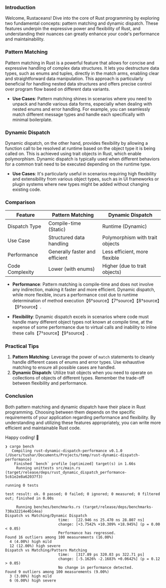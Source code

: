 ### Introduction

Welcome, Rustaceans! Dive into the core of Rust programming by exploring two fundamental concepts: pattern matching and dynamic dispatch. These features underpin the expressive power and flexibility of Rust, and understanding their nuances can greatly enhance your code's performance and maintainability.

### Pattern Matching

Pattern matching in Rust is a powerful feature that allows for concise and expressive handling of complex data structures. It lets you destructure data types, such as enums and tuples, directly in the match arms, enabling clear and straightforward data manipulation. This approach is particularly beneficial for handling nested data structures and offers precise control over program flow based on different data variants.

- **Use Cases**: Pattern matching shines in scenarios where you need to unpack and handle various data forms, especially when dealing with nested enums and error handling. For example, you can seamlessly match different message types and handle each specifically with minimal boilerplate.

### Dynamic Dispatch

Dynamic dispatch, on the other hand, provides flexibility by allowing a function call to be resolved at runtime based on the object type it is being called on. This is achieved using trait objects in Rust, which enable polymorphism. Dynamic dispatch is typically used when different behaviors for a common trait need to be executed depending on the runtime type.

- **Use Cases**: It's particularly useful in scenarios requiring high flexibility and extensibility from various object types, such as in UI frameworks or plugin systems where new types might be added without changing existing code.

### Comparison

| Feature         | Pattern Matching               | Dynamic Dispatch                |
| --------------- | ------------------------------ | ------------------------------- |
| Dispatch Type   | Compile-time (Static)          | Runtime (Dynamic)               |
| Use Case        | Structured data handling       | Polymorphism with trait objects |
| Performance     | Generally faster and efficient | Less efficient, more flexible   |
| Code Complexity | Lower (with enums)             | Higher (due to trait objects)   |

- **Performance**: Pattern matching is compile-time and does not involve any indirection, making it faster and more efficient. Dynamic dispatch, while more flexible, incurs a performance cost due to runtime determination of method execution【6†source】【7†source】【8†source】【9†source】.

- **Flexibility**: Dynamic dispatch excels in scenarios where code must handle many different object types not known at compile time, at the expense of some performance due to virtual calls and inability to inline these calls【7†source】【9†source】.

### Practical Tips

1. **Pattern Matching**: Leverage the power of `match` statements to cleanly handle different cases of enums and error types. Use exhaustive matching to ensure all possible cases are handled.
2. **Dynamic Dispatch**: Utilize trait objects when you need to operate on collections of objects of different types. Remember the trade-off between flexibility and performance.

### Conclusion

Both pattern matching and dynamic dispatch have their place in Rust programming. Choosing between them depends on the specific requirements of your application regarding performance and flexibility. By understanding and utilizing these features appropriately, you can write more efficient and maintainable Rust code.

Happy coding! 🦀

```
❯ cargo bench
   Compiling rust-dynamic-dispatch-performance v0.1.0 (/Users/tushar/Documents/Projects/temp/rust-dynamic-dispatch-performance)
    Finished `bench` profile [optimized] target(s) in 1.66s
     Running unittests src/main.rs (target/release/deps/rust_dynamic_dispatch_performance-5c61e2e8a62037f3)

running 0 tests

test result: ok. 0 passed; 0 failed; 0 ignored; 0 measured; 0 filtered out; finished in 0.00s

     Running benches/benchmarks.rs (target/release/deps/benchmarks-738a32214e4b14ea)
Dispatch vs Matching/Dynamic Dispatch
                        time:   [22.946 ns 25.470 ns 28.807 ns]
                        change: [+3.7542% +10.309% +18.945%] (p = 0.00 < 0.05)
                        Performance has regressed.
Found 16 outliers among 100 measurements (16.00%)
  4 (4.00%) high mild
  12 (12.00%) high severe
Dispatch vs Matching/Pattern Matching
                        time:   [317.89 ps 320.03 ps 322.71 ps]
                        change: [-5.1626% -2.1683% +0.0642%] (p = 0.12 > 0.05)
                        No change in performance detected.
Found 9 outliers among 100 measurements (9.00%)
  3 (3.00%) high mild
  6 (6.00%) high severe
```
